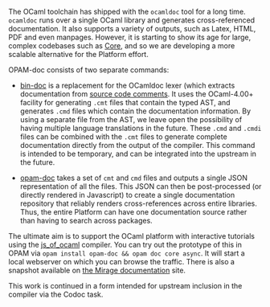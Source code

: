 The OCaml toolchain has shipped with the `ocamldoc` tool for a long time.
`ocamldoc` runs over a single OCaml library and generates cross-referenced
documentation.  It also supports a variety of outputs, such as Latex, HTML, PDF
and even manpages.  However, it is starting to show its age for large, complex
codebases such as [Core](http://github.com/janestreet/core), and so we are
developing a more scalable alternative for the Platform effort.

OPAM-doc consists of two separate commands:

* [bin-doc](http://github.com/ocamllabs/bin-doc) is a replacement for the OCamldoc lexer (which extracts documentation from [source code comments](http://caml.inria.fr/pub/docs/manual-ocaml-4.00/manual029.html). It uses the OCaml-4.00+ facility for generating `.cmt` files that contain the typed AST, and generates `.cmd` files which contain the documentation information.  By using a separate file from the AST, we leave open the possibility of having multiple language translations in the future.  These `.cmd` and `.cmdi` files can be combined with the `.cmt` files to generate complete documentation directly from the output of the compiler.  This command is intended to be temporary, and can be integrated into the upstream in the future.

* [opam-doc](http://github.com/ocamllabs/opam-doc) takes a set of `cmt` and `cmd` files and outputs a single JSON representation of all the files.  This JSON can then be post-processed (or directly rendered in Javascript) to create a single documentation repository that reliably renders cross-references across entire libraries.  Thus, the entire Platform can have one documentation source rather than having to search across packages.

The ultimate aim is to support the OCaml platform with interactive tutorials using the
[js_of_ocaml](http://ocsigen.org/js_of_ocaml) compiler.  You can try out the prototype
of this in OPAM via `opam install opam-doc && opam doc core async`.  It will start a
local webserver on which you can browse the traffic.  There is also a snapshot available
on [the Mirage documentation](http://mirage.github.io) site.

This work is continued in a form intended for upstream inclusion in the compiler
via the Codoc task.
